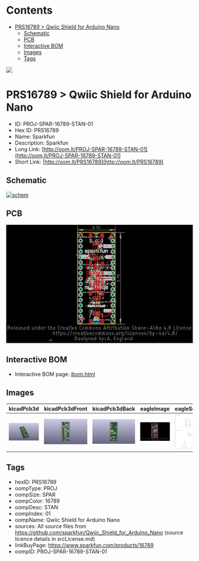 



Contents
========

* [PRS16789 > Qwiic Shield for Arduino Nano](#prs16789--qwiic-shield-for-arduino-nano)
	* [Schematic](#schematic)
	* [PCB](#pcb)
	* [Interactive BOM](#interactive-bom)
	* [Images](#images)
	* [Tags](#tags)
  
![][im]
# PRS16789 > Qwiic Shield for Arduino Nano

- ID: PROJ-SPAR-16789-STAN-01
- Hex ID: PRS16789
- Name: Sparkfun
- Description: Sparkfun
- Long Link: [http://oom.lt/PROJ-SPAR-16789-STAN-01](http://oom.lt/PROJ-SPAR-16789-STAN-01)
- Short Link: [http://oom.lt/PRS16789](http://oom.lt/PRS16789)

## Schematic
  
[![schem](eagleSchemImage.png)](eagleSchemImage.png)
## PCB
  
[![pcb](eagleImage.png)](eagleImage.png)
## Interactive BOM

- Interactive BOM page: [ibom.html](https://htmlpreview.github.io/?https://github.com/oomlout/oomlout_OOMP_projects/blob/main/PROJ-SPAR-16789-STAN-01/kicad/bom/ibom.html)

## Images
  
  

|kicadPcb3d|kicadPcb3dFront|kicadPcb3dBack|eagleImage|eagleSchemImage|
| :---: | :---: | :---: | :---: | :---: |
|[![kicadPcb3d](kicadPcb3d_140.png)](kicadPcb3d.png)|[![kicadPcb3dFront](kicadPcb3dFront_140.png)](kicadPcb3dFront.png)|[![kicadPcb3dBack](kicadPcb3dBack_140.png)](kicadPcb3dBack.png)|[![eagleImage](eagleImage_140.png)](eagleImage.png)|[![eagleSchemImage](eagleSchemImage_140.png)](eagleSchemImage.png)|

## Tags

- hexID: PRS16789
- oompType: PROJ
- oompSize: SPAR
- oompColor: 16789
- oompDesc: STAN
- oompIndex: 01
- oompName: Qwiic Shield for Arduino Nano
- sources: All source files from https://github.com/sparkfun/Qwiic_Shield_for_Arduino_Nano (source licence details in srcLicense.md)
- linkBuyPage: https://www.sparkfun.com/products/16789
- oompID: PROJ-SPAR-16789-STAN-01



[im]: kicadPcb3d_450.png
